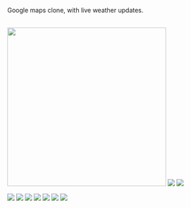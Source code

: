 Google maps clone, with live weather updates.



<br> <img src="screenshots/1-removebg-preview.png" width="360" padding=0 margin=0/> <img src="screenshots/2-removebg-preview.png"/> <img src="screenshots/3-removebg-preview.png"/> </br>
<!-- ![](https://github.com/JohnDominicJasmin/Byahero_App/blob/main/screenshots/2-removebg-preview.png) -->
<!-- ![](https://github.com/JohnDominicJasmin/Byahero_App/blob/main/screenshots/3-removebg-preview.png) -->
![](https://github.com/JohnDominicJasmin/Byahero_App/blob/main/screenshots/4-removebg-preview.png)
![](https://github.com/JohnDominicJasmin/Byahero_App/blob/main/screenshots/5-removebg-preview.png)
![](https://github.com/JohnDominicJasmin/Byahero_App/blob/main/screenshots/6-removebg-preview.png)
![](https://github.com/JohnDominicJasmin/Byahero_App/blob/main/screenshots/7-removebg-preview.png)
![](https://github.com/JohnDominicJasmin/Byahero_App/blob/main/screenshots/8-removebg-preview%20.png)
![](https://github.com/JohnDominicJasmin/Byahero_App/blob/main/screenshots/9-removebg-preview%20.png)
![](https://github.com/JohnDominicJasmin/Byahero_App/blob/main/screenshots/9-removebg-preview.png)
